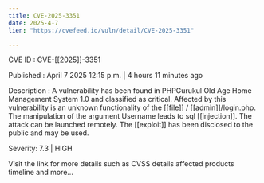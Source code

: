 ```yaml
---
title: CVE-2025-3351
date: 2025-4-7
lien: "https://cvefeed.io/vuln/detail/CVE-2025-3351"

---
```


CVE ID : CVE-[[2025]]-3351

Published :  April 7
2025
12:15 p.m. | 4 hours
11 minutes ago

Description : A vulnerability has been found in PHPGurukul Old Age Home Management System 1.0 and classified as critical. Affected by this vulnerability is an unknown functionality of the  [[file]] / [[admin]]/login.php. The manipulation of the argument Username leads to sql  [[injection]]. The attack can be launched remotely. The  [[exploit]] has been disclosed to the public and may be used.

Severity: 7.3 | HIGH

Visit the link for more details
such as CVSS details
affected products
timeline
and more...
